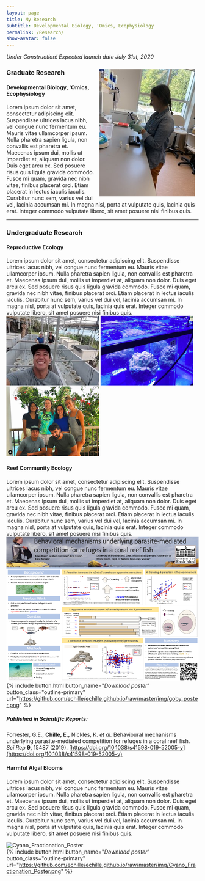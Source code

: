 ```yaml
---
layout: page  
title: My Research 
subtitle: Developmental Biology, 'Omics, Ecophysiology
permalink: /Research/  
show-avatar: false   
---
```


*Under Construction! Expected launch date July 31st, 2020*

<img style="padding: 10px; float: right;" src="/img/EBDRkBVXoAE29bM.jpeg">

### Graduate Research

#### Developmental Biology, 'Omics, Ecophysiology

Lorem ipsum dolor sit amet, consectetur adipiscing elit. Suspendisse ultrices lacus nibh, vel congue nunc fermentum eu. Mauris vitae ullamcorper ipsum. Nulla pharetra sapien ligula, non convallis est pharetra et. Maecenas ipsum dui, mollis ut imperdiet at, aliquam non dolor. Duis eget arcu ex. Sed posuere risus quis ligula gravida commodo. Fusce mi quam, gravida nec nibh vitae, finibus placerat orci. Etiam placerat in lectus iaculis iaculis. Curabitur nunc sem, varius vel dui vel, lacinia accumsan mi. In magna nisl, porta at vulputate quis, lacinia quis erat. Integer commodo vulputate libero, sit amet posuere nisi finibus quis.

---

### Undergraduate Research  

#### Reproductive Ecology  
Lorem ipsum dolor sit amet, consectetur adipiscing elit. Suspendisse ultrices lacus nibh, vel congue nunc fermentum eu. Mauris vitae ullamcorper ipsum. Nulla pharetra sapien ligula, non convallis est pharetra et. Maecenas ipsum dui, mollis ut imperdiet at, aliquam non dolor. Duis eget arcu ex. Sed posuere risus quis ligula gravida commodo. Fusce mi quam, gravida nec nibh vitae, finibus placerat orci. Etiam placerat in lectus iaculis iaculis. Curabitur nunc sem, varius vel dui vel, lacinia accumsan mi. In magna nisl, porta at vulputate quis, lacinia quis erat. Integer commodo vulputate libero, sit amet posuere nisi finibus quis.  
![mesocosm](/img/D9oK6phXUAEs_cp.jpeg) ![BIOS1](/img/BIOS1.png) ![BIOS2](/img/BIOS2.png)

#### Reef Community Ecology  
Lorem ipsum dolor sit amet, consectetur adipiscing elit. Suspendisse ultrices lacus nibh, vel congue nunc fermentum eu. Mauris vitae ullamcorper ipsum. Nulla pharetra sapien ligula, non convallis est pharetra et. Maecenas ipsum dui, mollis ut imperdiet at, aliquam non dolor. Duis eget arcu ex. Sed posuere risus quis ligula gravida commodo. Fusce mi quam, gravida nec nibh vitae, finibus placerat orci. Etiam placerat in lectus iaculis iaculis. Curabitur nunc sem, varius vel dui vel, lacinia accumsan mi. In magna nisl, porta at vulputate quis, lacinia quis erat. Integer commodo vulputate libero, sit amet posuere nisi finibus quis.  
![Goby_Poster](/img/goby_poster.png)  
{% include button.html button_name="*Download poster*" button_class="outline-primary" url="https://github.com/echille/echille.github.io/raw/master/img/goby_poster.png" %}

##### Published in *Scientific Reports:*  
Forrester, G.E., **Chille, E.,** Nickles, K. *et al.* Behavioural mechanisms underlying parasite-mediated competition for refuges in a coral reef fish. *Sci Rep* **9,** 15487 (2019). [https://doi.org/10.1038/s41598-019-52005-y](https://doi.org/10.1038/s41598-019-52005-y)

#### Harmful Algal Blooms  
Lorem ipsum dolor sit amet, consectetur adipiscing elit. Suspendisse ultrices lacus nibh, vel congue nunc fermentum eu. Mauris vitae ullamcorper ipsum. Nulla pharetra sapien ligula, non convallis est pharetra et. Maecenas ipsum dui, mollis ut imperdiet at, aliquam non dolor. Duis eget arcu ex. Sed posuere risus quis ligula gravida commodo. Fusce mi quam, gravida nec nibh vitae, finibus placerat orci. Etiam placerat in lectus iaculis iaculis. Curabitur nunc sem, varius vel dui vel, lacinia accumsan mi. In magna nisl, porta at vulputate quis, lacinia quis erat. Integer commodo vulputate libero, sit amet posuere nisi finibus quis.

![Cyano_Fractionation_Poster](/img/Cyano_Fractionation_Poster.png)  
{% include button.html button_name="*Download poster*" button_class="outline-primary" url="https://github.com/echille/echille.github.io/raw/master/img/Cyano_Fractionation_Poster.png" %}
